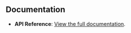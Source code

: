 ## Documentation

- **API Reference**: [View the full documentation](https://effect-ts.github.io/effect/docs/cluster).
